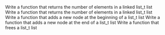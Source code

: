 
Write a function that returns the number of elements in a linked list_t list
Write a function that returns the number of elements in a linked list_t list
Write a function that adds a new node at the beginning of a list_t list
Write a function that adds a new node at the end of a list_t list
Write a function that frees a list_t list
